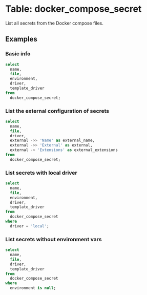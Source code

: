# Table: docker_compose_secret

List all secrets from the Docker compose files.

## Examples

### Basic info

```sql
select
  name,
  file,
  environment,
  driver,
  template_driver
from
  docker_compose_secret;
```

### List the external configuration of secrets

```sql
select
  name,
  file,
  driver,
  external ->> 'Name' as external_name,
  external ->> 'External' as external,
  external -> 'Extensions' as external_extensions
from
  docker_compose_secret;
```

### List secrets with local driver

```sql
select
  name,
  file,
  environment,
  driver,
  template_driver
from
  docker_compose_secret
where
  driver = 'local';
```

### List secrets without environment vars

```sql
select
  name,
  file,
  driver,
  template_driver
from
  docker_compose_secret
where
  environment is null;
```
